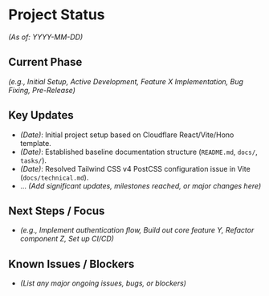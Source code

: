 # Project Status

*(As of: YYYY-MM-DD)*

## Current Phase

*(e.g., Initial Setup, Active Development, Feature X Implementation, Bug Fixing, Pre-Release)*

## Key Updates

- *(Date)*: Initial project setup based on Cloudflare React/Vite/Hono template.
- *(Date)*: Established baseline documentation structure (`README.md`, `docs/`, `tasks/`).
- *(Date)*: Resolved Tailwind CSS v4 PostCSS configuration issue in Vite (`docs/technical.md`).
- ... *(Add significant updates, milestones reached, or major changes here)*

## Next Steps / Focus

- *(e.g., Implement authentication flow, Build out core feature Y, Refactor component Z, Set up CI/CD)*

## Known Issues / Blockers

- *(List any major ongoing issues, bugs, or blockers)*

